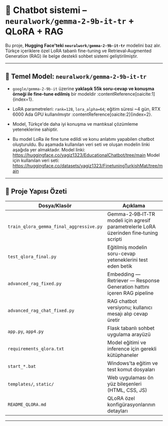 # 🧠 Chatbot sistemi – `neuralwork/gemma-2-9b-it-tr` + QLoRA + RAG

Bu proje, **Hugging Face'teki `neuralwork/gemma-2-9b-it-tr`** modelini baz alır. Türkçe içeriklere özel LoRA tabanlı fine-tuning ve Retrieval‑Augmented Generation (RAG) ile belge destekli sohbet sistemi geliştirilmiştir.

---

## 🧪 Temel Model: `neuralwork/gemma-2-9b-it-tr`

- `google/gemma-2-9b-it` üzerine **yaklaşık 55k soru-cevap ve konuşma örneği ile fine-tune edilmiş** bir modeldir :contentReference[oaicite:1]{index=1}.
- LoRA parametreleri: `rank=128`, `lora_alpha=64`; eğitim süresi ~4 gün, RTX 6000 Ada GPU kullanılmıştır :contentReference[oaicite:2]{index=2}.
- Model, Türkçe'de daha iyi konuşma ve mantıksal çözümleme yeteneklerine sahiptir.

- Bu model LoRa ile fine tune edildi ve konu anlatımı yapabilen chatbot oluşturuldu. Bu aşamada kullanılan veri seti ve oluşan modelin linki aşağıda yer almaktadır.
 Model linki: https://huggingface.co/yagiz1323/EducationalChatbot/tree/main
 Model için kullanılan veri seti: https://huggingface.co/datasets/yagiz1323/FinetuningTurkishMat/tree/main

---

## 📂 Proje Yapısı Özeti

| Dosya/Klasör | Açıklama |
|--------------|----------|
| `train_qlora_gemma_final_aggressive.py` | Gemma-2‑9B‑IT‑TR modeli için agresif parametrelerle LoRA üzerinden fine‑tuning scripti |
| `test_qlora_final.py` | Eğitilmiş modelin soru-cevap yeteneklerini test eden betik |
| `advanced_rag_fixed.py` | Embedding — Retriever — Response Generation hattını içeren RAG pipeline |
| `advanced_rag_chat_fixed.py` | RAG chatbot versiyonu; kullanıcı mesajı alıp cevap üretir |
| `app.py`, `app4.py` | Flask tabanlı sohbet uygulama arayüzü |
| `requirements_qlora.txt` | Model eğitimi ve inference için gerekli kütüphaneler |
| `start_*.bat` | Windows’ta eğitim ve test komut dosyaları |
| `templates/`, `static/` | Web uygulaması ön yüz bileşenleri (HTML, CSS, JS) |
| `README_QLORA.md` | QLoRA özel konfigürasyonlarının detayları |

---
